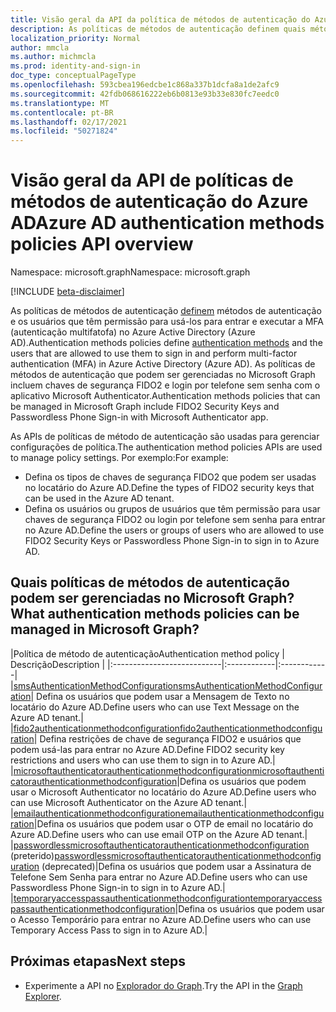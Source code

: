 ```yaml
---
title: Visão geral da API da política de métodos de autenticação do Azure AD
description: As políticas de métodos de autenticação definem quais métodos de autenticação podem ser usados pelos usuários no Azure AD.
localization_priority: Normal
author: mmcla
ms.author: michmcla
ms.prod: identity-and-sign-in
doc_type: conceptualPageType
ms.openlocfilehash: 593cbea196edcbe1c868a337b1dcfa8a1de2afc9
ms.sourcegitcommit: 42fdb068616222eb6b0813e93b33e830fc7eedc0
ms.translationtype: MT
ms.contentlocale: pt-BR
ms.lasthandoff: 02/17/2021
ms.locfileid: "50271824"
---
```

# <a name="azure-ad-authentication-methods-policies-api-overview"></a><span data-ttu-id="b1f37-103">Visão geral da API de políticas de métodos de autenticação do Azure AD</span><span class="sxs-lookup"><span data-stu-id="b1f37-103">Azure AD authentication methods policies API overview</span></span>

<span data-ttu-id="b1f37-104">Namespace: microsoft.graph</span><span class="sxs-lookup"><span data-stu-id="b1f37-104">Namespace: microsoft.graph</span></span>

[!INCLUDE [beta-disclaimer](../../includes/beta-disclaimer.md)]

<span data-ttu-id="b1f37-105">As políticas de métodos de autenticação [definem](/azure/active-directory/authentication/concept-authentication-methods) métodos de autenticação e os usuários que têm permissão para usá-los para entrar e executar a MFA (autenticação multifatofa) no Azure Active Directory (Azure AD).</span><span class="sxs-lookup"><span data-stu-id="b1f37-105">Authentication methods policies define [authentication methods](/azure/active-directory/authentication/concept-authentication-methods) and the users that are allowed to use them to sign in and perform multi-factor authentication (MFA) in Azure Active Directory (Azure AD).</span></span> <span data-ttu-id="b1f37-106">As políticas de métodos de autenticação que podem ser gerenciadas no Microsoft Graph incluem chaves de segurança FIDO2 e login por telefone sem senha com o aplicativo Microsoft Authenticator.</span><span class="sxs-lookup"><span data-stu-id="b1f37-106">Authentication methods policies that can be managed in Microsoft Graph include FIDO2 Security Keys and Passwordless Phone Sign-in with Microsoft Authenticator app.</span></span>

<span data-ttu-id="b1f37-107">As APIs de políticas de método de autenticação são usadas para gerenciar configurações de política.</span><span class="sxs-lookup"><span data-stu-id="b1f37-107">The authentication method policies APIs are used to manage policy settings.</span></span> <span data-ttu-id="b1f37-108">Por exemplo:</span><span class="sxs-lookup"><span data-stu-id="b1f37-108">For example:</span></span>

* <span data-ttu-id="b1f37-109">Defina os tipos de chaves de segurança FIDO2 que podem ser usadas no locatário do Azure AD.</span><span class="sxs-lookup"><span data-stu-id="b1f37-109">Define the types of FIDO2 security keys that can be used in the Azure AD tenant.</span></span>
* <span data-ttu-id="b1f37-110">Defina os usuários ou grupos de usuários que têm permissão para usar chaves de segurança FIDO2 ou login por telefone sem senha para entrar no Azure AD.</span><span class="sxs-lookup"><span data-stu-id="b1f37-110">Define the users or groups of users who are allowed to use FIDO2 Security Keys or Passwordless Phone Sign-in to sign in to Azure AD.</span></span>

## <a name="what-authentication-methods-policies-can-be-managed-in-microsoft-graph"></a><span data-ttu-id="b1f37-111">Quais políticas de métodos de autenticação podem ser gerenciadas no Microsoft Graph?</span><span class="sxs-lookup"><span data-stu-id="b1f37-111">What authentication methods policies can be managed in Microsoft Graph?</span></span>

|<span data-ttu-id="b1f37-112">Política de método de autenticação</span><span class="sxs-lookup"><span data-stu-id="b1f37-112">Authentication method policy</span></span>       | <span data-ttu-id="b1f37-113">Descrição</span><span class="sxs-lookup"><span data-stu-id="b1f37-113">Description</span></span> |
|:---------------------------|:------------|:------------|
|[<span data-ttu-id="b1f37-114">smsAuthenticationMethodConfiguration</span><span class="sxs-lookup"><span data-stu-id="b1f37-114">smsAuthenticationMethodConfiguration</span></span>](smsAuthenticationMethodConfiguration.md)| <span data-ttu-id="b1f37-115">Defina os usuários que podem usar a Mensagem de Texto no locatário do Azure AD.</span><span class="sxs-lookup"><span data-stu-id="b1f37-115">Define users who can use Text Message on the Azure AD tenant.</span></span>|
|[<span data-ttu-id="b1f37-116">fido2authenticationmethodconfiguration</span><span class="sxs-lookup"><span data-stu-id="b1f37-116">fido2authenticationmethodconfiguration</span></span>](fido2authenticationmethodconfiguration.md)| <span data-ttu-id="b1f37-117">Defina restrições de chave de segurança FIDO2 e usuários que podem usá-las para entrar no Azure AD.</span><span class="sxs-lookup"><span data-stu-id="b1f37-117">Define FIDO2 security key restrictions and users who can use them to sign in to Azure AD.</span></span>|
|[<span data-ttu-id="b1f37-118">microsoftauthenticatorauthenticationmethodconfiguration</span><span class="sxs-lookup"><span data-stu-id="b1f37-118">microsoftauthenticatorauthenticationmethodconfiguration</span></span>](microsoftauthenticatorauthenticationmethodconfiguration.md)|<span data-ttu-id="b1f37-119">Defina os usuários que podem usar o Microsoft Authenticator no locatário do Azure AD.</span><span class="sxs-lookup"><span data-stu-id="b1f37-119">Define users who can use Microsoft Authenticator on the Azure AD tenant.</span></span>|
|[<span data-ttu-id="b1f37-120">emailauthenticationmethodconfiguration</span><span class="sxs-lookup"><span data-stu-id="b1f37-120">emailauthenticationmethodconfiguration</span></span>](emailauthenticationmethodconfiguration.md)|<span data-ttu-id="b1f37-121">Defina os usuários que podem usar o OTP de email no locatário do Azure AD.</span><span class="sxs-lookup"><span data-stu-id="b1f37-121">Define users who can use email OTP on the Azure AD tenant.</span></span>|
|<span data-ttu-id="b1f37-122">[passwordlessmicrosoftauthenticatorauthenticationmethodconfiguration](passwordlessmicrosoftauthenticatorauthenticationmethodconfiguration.md) (preterido)</span><span class="sxs-lookup"><span data-stu-id="b1f37-122">[passwordlessmicrosoftauthenticatorauthenticationmethodconfiguration](passwordlessmicrosoftauthenticatorauthenticationmethodconfiguration.md) (deprecated)</span></span>|<span data-ttu-id="b1f37-123">Defina os usuários que podem usar a Assinatura de Telefone Sem Senha para entrar no Azure AD.</span><span class="sxs-lookup"><span data-stu-id="b1f37-123">Define users who can use Passwordless Phone Sign-in to sign in to Azure AD.</span></span>|
|[<span data-ttu-id="b1f37-124">temporaryaccesspassauthenticationmethodconfiguration</span><span class="sxs-lookup"><span data-stu-id="b1f37-124">temporaryaccesspassauthenticationmethodconfiguration</span></span>](temporaryaccesspassauthenticationmethodconfiguration.md)|<span data-ttu-id="b1f37-125">Defina os usuários que podem usar o Acesso Temporário para entrar no Azure AD.</span><span class="sxs-lookup"><span data-stu-id="b1f37-125">Define users who can use Temporary Access Pass to sign in to Azure AD.</span></span>|

## <a name="next-steps"></a><span data-ttu-id="b1f37-126">Próximas etapas</span><span class="sxs-lookup"><span data-stu-id="b1f37-126">Next steps</span></span>

* <span data-ttu-id="b1f37-127">Experimente a API no [Explorador do Graph](https://developer.microsoft.com/graph/graph-explorer).</span><span class="sxs-lookup"><span data-stu-id="b1f37-127">Try the API in the [Graph Explorer](https://developer.microsoft.com/graph/graph-explorer).</span></span>
